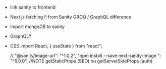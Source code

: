 - link sanity to frontend
- Next.js fetching !!
  from Sanity GROQ / GraphQL
  difference
- import mongoDB to sanity
- GraphQL?
- CSS
  import React, { useState } from "react";

  // "@sanity/image-url": "^1.0.2",
  "npm install --save next-sanity-image
  ": "^6.0.0",
  //NOTE getStaticProps (SEO) ou getServerSideProps (auth)
